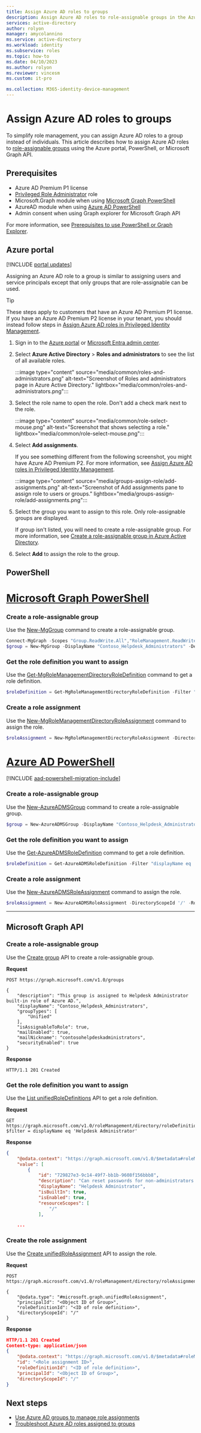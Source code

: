 ```yaml
---
title: Assign Azure AD roles to groups
description: Assign Azure AD roles to role-assignable groups in the Azure portal, PowerShell, or Microsoft Graph API.
services: active-directory
author: rolyon
manager: amycolannino
ms.service: active-directory
ms.workload: identity
ms.subservice: roles
ms.topic: how-to
ms.date: 04/10/2023
ms.author: rolyon
ms.reviewer: vincesm
ms.custom: it-pro

ms.collection: M365-identity-device-management
---
```


# Assign Azure AD roles to groups

To simplify role management, you can assign Azure AD roles to a group instead of individuals. This article describes how to assign Azure AD roles to [role-assignable groups](groups-concept.md) using the Azure portal, PowerShell, or Microsoft Graph API.

## Prerequisites

- Azure AD Premium P1 license
- [Privileged Role Administrator](./permissions-reference.md#privileged-role-administrator) role
- Microsoft.Graph module when using [Microsoft Graph PowerShell](/powershell/microsoftgraph/installation?branch=main)
- AzureAD module when using [Azure AD PowerShell](/powershell/azure/active-directory/overview?branch=main)
- Admin consent when using Graph explorer for Microsoft Graph API

For more information, see [Prerequisites to use PowerShell or Graph Explorer](prerequisites.md).

## Azure portal

[!INCLUDE [portal updates](~/articles/active-directory/includes/portal-update.md)]

Assigning an Azure AD role to a group is similar to assigning users and service principals except that only groups that are role-assignable can be used.

> [!TIP]
> These steps apply to customers that have an Azure AD Premium P1 license. If you have an Azure AD Premium P2 license in your tenant, you should instead follow steps in [Assign Azure AD roles in Privileged Identity Management](../privileged-identity-management/pim-how-to-add-role-to-user.md).

1. Sign in to the [Azure portal](https://portal.azure.com) or [Microsoft Entra admin center](https://entra.microsoft.com).

1. Select **Azure Active Directory** > **Roles and administrators** to see the list of all available roles.

    :::image type="content" source="media/common/roles-and-administrators.png" alt-text="Screenshot of Roles and administrators page in Azure Active Directory." lightbox="media/common/roles-and-administrators.png":::

1. Select the role name to open the role. Don't add a check mark next to the role.

    :::image type="content" source="media/common/role-select-mouse.png" alt-text="Screenshot that shows selecting a role." lightbox="media/common/role-select-mouse.png":::

1. Select **Add assignments**.

    If you see something different from the following screenshot, you might have Azure AD Premium P2. For more information, see [Assign Azure AD roles in Privileged Identity Management](../privileged-identity-management/pim-how-to-add-role-to-user.md).

    :::image type="content" source="media/groups-assign-role/add-assignments.png" alt-text="Screenshot of Add assignments pane to assign role to users or groups." lightbox="media/groups-assign-role/add-assignments.png":::

1. Select the group you want to assign to this role. Only role-assignable groups are displayed.

    If group isn't listed, you will need to create a role-assignable group. For more information, see [Create a role-assignable group in Azure Active Directory](groups-create-eligible.md).

1. Select **Add** to assign the role to the group.

## PowerShell

# [Microsoft Graph PowerShell](#tab/ms-powershell)

### Create a role-assignable group

Use the [New-MgGroup](/powershell/module/microsoft.graph.groups/new-mggroup?branch=main) command to create a role-assignable group.

```powershell
Connect-MgGraph -Scopes "Group.ReadWrite.All","RoleManagement.ReadWrite.Directory"
$group = New-MgGroup -DisplayName "Contoso_Helpdesk_Administrators" -Description "This group has Helpdesk Administrator built-in role assigned to it in Azure AD." -MailEnabled:$false -SecurityEnabled -MailNickName "contosohelpdeskadministrators" -IsAssignableToRole:$true
```

### Get the role definition you want to assign

Use the [Get-MgRoleManagementDirectoryRoleDefinition](/powershell/module/microsoft.graph.identity.governance/get-mgrolemanagementdirectoryroledefinition?view=graph-powershell-1.0) command to get a role definition.

```powershell
$roleDefinition = Get-MgRoleManagementDirectoryRoleDefinition -Filter "displayName eq 'Helpdesk Administrator'"
```

### Create a role assignment

Use the [New-MgRoleManagementDirectoryRoleAssignment](/powershell/module/microsoft.graph.identity.governance/new-mgrolemanagementdirectoryroleassignment?view=graph-powershell-1.0) command to assign the role.

```powershell
$roleAssignment = New-MgRoleManagementDirectoryRoleAssignment -DirectoryScopeId '/' -RoleDefinitionId $roleDefinition.Id -PrincipalId $group.Id
```

# [Azure AD PowerShell](#tab/aad-powershell)

[!INCLUDE [aad-powershell-migration-include](../includes/aad-powershell-migration-include.md)]

### Create a role-assignable group

Use the [New-AzureADMSGroup](/powershell/module/azuread/new-azureadmsgroup?branch=main) command to create a role-assignable group.

```powershell
$group = New-AzureADMSGroup -DisplayName "Contoso_Helpdesk_Administrators" -Description "This group is assigned to Helpdesk Administrator built-in role in Azure AD." -MailEnabled $false -SecurityEnabled $true -MailNickName "contosohelpdeskadministrators" -IsAssignableToRole $true 
```

### Get the role definition you want to assign

Use the [Get-AzureADMSRoleDefinition](/powershell/module/azuread/get-azureadmsroledefinition?branch=main) command to get a role definition.

```powershell
$roleDefinition = Get-AzureADMSRoleDefinition -Filter "displayName eq 'Helpdesk Administrator'" 
```

### Create a role assignment

Use the [New-AzureADMSRoleAssignment](/powershell/module/azuread/new-azureadmsroleassignment?branch=main) command to assign the role.

```powershell
$roleAssignment = New-AzureADMSRoleAssignment -DirectoryScopeId '/' -RoleDefinitionId $roleDefinition.Id -PrincipalId $group.Id 
```

---

## Microsoft Graph API

### Create a role-assignable group

Use the [Create group](/graph/api/group-post-groups?branch=main) API to create a role-assignable group.

**Request**

```http
POST https://graph.microsoft.com/v1.0/groups

{
    "description": "This group is assigned to Helpdesk Administrator built-in role of Azure AD.",
    "displayName": "Contoso_Helpdesk_Administrators",
    "groupTypes": [
        "Unified"
    ],
    "isAssignableToRole": true,
    "mailEnabled": true,
    "mailNickname": "contosohelpdeskadministrators",
    "securityEnabled": true
}
```

**Response**

```http
HTTP/1.1 201 Created
```

### Get the role definition you want to assign

Use the [List unifiedRoleDefinitions](/graph/api/rbacapplication-list-roledefinitions?branch=main) API to get a role definition.

**Request**

```http
GET https://graph.microsoft.com/v1.0/roleManagement/directory/roleDefinitions?$filter = displayName eq 'Helpdesk Administrator'
```

**Response**

```json
{
    "@odata.context": "https://graph.microsoft.com/v1.0/$metadata#roleManagement/directory/roleDefinitions",
    "value": [
        {
            "id": "729827e3-9c14-49f7-bb1b-9608f156bbb8",
            "description": "Can reset passwords for non-administrators and Helpdesk Administrators.",
            "displayName": "Helpdesk Administrator",
            "isBuiltIn": true,
            "isEnabled": true,
            "resourceScopes": [
                "/"
            ],

    ...

```

### Create the role assignment

Use the [Create unifiedRoleAssignment](/graph/api/rbacapplication-post-roleassignments?branch=main) API to assign the role.

**Request**

```http
POST https://graph.microsoft.com/v1.0/roleManagement/directory/roleAssignments

{
    "@odata.type": "#microsoft.graph.unifiedRoleAssignment",
    "principalId": "<Object ID of Group>",
    "roleDefinitionId": "<ID of role definition>",
    "directoryScopeId": "/"
}
```

**Response**

```json
HTTP/1.1 201 Created
Content-type: application/json
{
    "@odata.context": "https://graph.microsoft.com/v1.0/$metadata#roleManagement/directory/roleAssignments/$entity",
    "id": "<Role assignment ID>",
    "roleDefinitionId": "<ID of role definition>",
    "principalId": "<Object ID of Group>",
    "directoryScopeId": "/"
}

```

## Next steps

- [Use Azure AD groups to manage role assignments](groups-concept.md)
- [Troubleshoot Azure AD roles assigned to groups](groups-faq-troubleshooting.yml)
